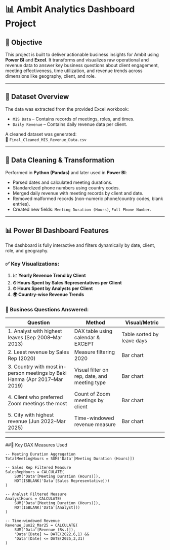 # 📊 Ambit Analytics Dashboard Project

## 🧠 Objective

This project is built to deliver actionable business insights for Ambit using **Power BI** and **Excel**. It transforms and visualizes raw operational and revenue data to answer key business questions about client engagement, meeting effectiveness, time utilization, and revenue trends across dimensions like geography, client, and role.

---

## 📁 Dataset Overview

The data was extracted from the provided Excel workbook:
- `MIS Data` – Contains records of meetings, roles, and times.
- `Daily Revenue` – Contains daily revenue data per client.

A cleaned dataset was generated:  
📂 `Final_Cleaned_MIS_Revenue_Data.csv`

---

## 🧼 Data Cleaning & Transformation

Performed in **Python (Pandas)** and later used in **Power BI**:
- Parsed dates and calculated meeting durations.
- Standardized phone numbers using country codes.
- Merged daily revenue with meeting records by client and date.
- Removed malformed records (non-numeric phone/country codes, blank entries).
- Created new fields: `Meeting Duration (Hours)`, `Full Phone Number`.

---

## 📊 Power BI Dashboard Features

The dashboard is fully interactive and filters dynamically by date, client, role, and geography.

### ✅ Key Visualizations:
1. **📈 Yearly Revenue Trend by Client**
2. **⏱ Hours Spent by Sales Representatives per Client**
3. **⏱ Hours Spent by Analysts per Client**
4. **🌍 Country-wise Revenue Trends**

### 🧠 Business Questions Answered:

| Question | Method | Visual/Metric |
|---------|--------|----------------|
| 1. Analyst with highest leaves (Sep 2008–Mar 2013) | DAX table using calendar & EXCEPT | Table sorted by leave days |
| 2. Least revenue by Sales Rep (2020) | Measure filtering 2020 | Bar chart |
| 3. Country with most in-person meetings by Baki Hanma (Apr 2017–Mar 2019) | Visual filter on rep, date, and meeting type | Bar chart |
| 4. Client who preferred Zoom meetings the most | Count of Zoom meetings by client | Bar chart |
| 5. City with highest revenue (Jun 2022–Mar 2025) | Time-windowed revenue measure | Bar chart |

---

##🧮 Key DAX Measures Used

```dax
-- Meeting Duration Aggregation
TotalMeetingHours = SUM('Data'[Meeting Duration (Hours)])

-- Sales Rep Filtered Measure
SalesRepHours = CALCULATE(
    SUM('Data'[Meeting Duration (Hours)]),
    NOT(ISBLANK('Data'[Sales Representative]))
)

-- Analyst Filtered Measure
AnalystHours = CALCULATE(
    SUM('Data'[Meeting Duration (Hours)]),
    NOT(ISBLANK('Data'[Analyst]))
)

-- Time-windowed Revenue
Revenue_Jun22_Mar25 = CALCULATE(
    SUM('Data'[Revenue (Rs.)]),
    'Data'[Date] >= DATE(2022,6,1) &&
    'Data'[Date] <= DATE(2025,3,31)
)
```
